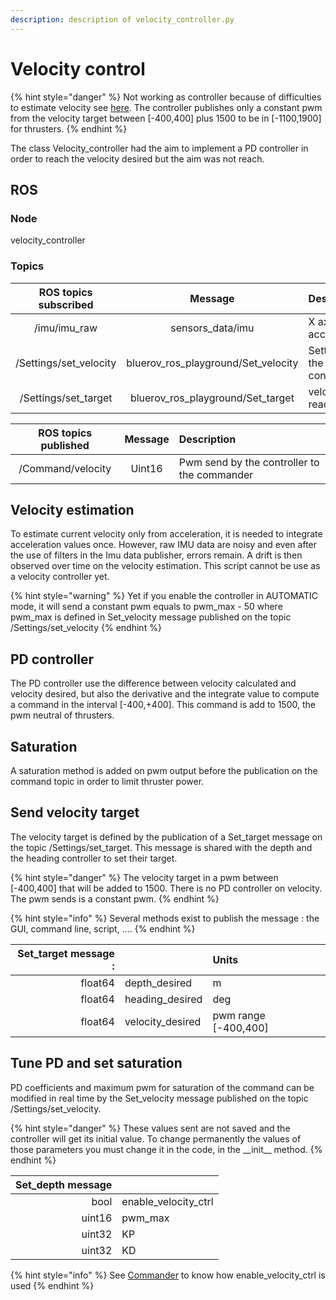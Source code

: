 ```yaml
---
description: description of velocity_controller.py
---
```


# Velocity control

{% hint style="danger" %}
Not working as controller because of difficulties to estimate velocity see [here](velocity-control.md#velocity-estimation). The controller publishes only a constant pwm from the velocity target between \[-400,400\] plus 1500 to be in \[-1100,1900\] for thrusters.
{% endhint %}

The class Velocity\_controller had the aim to implement a PD controller in order to reach the velocity desired but the aim was not reach.

## **ROS**

### Node

velocity\_controller

### Topics

| ROS topics subscribed | Message | Description |
| :---: | :---: | :--- |
| /imu/imu\_raw | sensors\_data/imu | X axis acceleration |
| /Settings/set\_velocity | bluerov\_ros\_playground/Set\_velocity | Settings for the controller |
| /Settings/set\_target | bluerov\_ros\_playground/Set\_target | velocity to reach, |

| ROS topics published | Message | Description |
| :---: | :---: | :--- |
| /Command/velocity | Uint16 | Pwm send by the controller to the commander |

## Velocity estimation

To estimate current velocity only from acceleration, it is needed to integrate acceleration values once. However, raw IMU data are noisy and even after the use of filters in the Imu data publisher, errors remain. A drift is then observed over time on the velocity estimation. This script cannot be use as a velocity controller yet.

{% hint style="warning" %}
Yet if you enable the controller in AUTOMATIC mode, it will send a constant pwm equals to pwm\_max - 50 where pwm\_max is defined in Set\_velocity message published on the topic /Settings/set\_velocity
{% endhint %}

## PD controller

The PD controller use the difference between velocity calculated and velocity desired, but also the derivative and the integrate value to compute a command in the interval \[-400,+400\]. This command is add to 1500, the pwm neutral of thrusters.

## Saturation

A saturation method is added on pwm output before the publication on the command topic in order to limit thruster power.

## Send velocity target

The velocity target is defined by the publication of a Set\_target message on the topic /Settings/set\_target. This message is shared with the depth and the heading controller to set their target.

{% hint style="danger" %}
The velocity target in a pwm between \[-400,400\] that will be added to 1500. There is no PD controller on velocity. The pwm sends is a constant pwm.
{% endhint %}

{% hint style="info" %}
Several methods exist to publish the message : the GUI, command line, script, ....
{% endhint %}

| Set\_target message : |  | Units |
| ---: | :--- | :--- |
| float64 | depth\_desired | m |
| float64 | heading\_desired | deg |
| float64 | velocity\_desired | pwm range \[-400,400\] |

## Tune PD and set saturation

PD coefficients and maximum pwm for saturation of the command can be modified in real time by the Set\_velocity message published on the topic /Settings/set\_velocity.

{% hint style="danger" %}
These values sent are not saved and the controller will get its initial value. To change permanently the values of those parameters you must change it in the code, in the \_\_init\_\_ method.
{% endhint %}

| Set\_depth message |  |
| ---: | :--- |
| bool | enable\_velocity\_ctrl |
| uint16 | pwm\_max |
| uint32 | KP |
| uint32 | KD |

{% hint style="info" %}
See [Commander](../commander.md) to know how enable\_velocity\_ctrl is used
{% endhint %}

